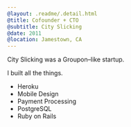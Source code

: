 ```yaml
---
@layout: .readme/.detail.html
@title: Cofounder + CTO
@subtitle: City Slicking
@date: 2011
@location: Jamestown, CA
---
```

<!-- May 11 - Oct 11 -->

City Slicking was a Groupon–like startup.

I built all the things.

- Heroku
- Mobile Design
- Payment Processing
- PostgreSQL
- Ruby on Rails
